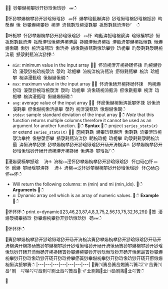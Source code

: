 ਍⌀ 猀攀爀椀攀猀开猀琀愀琀猀⠀⤀ഀഀ
਍怀猀攀爀椀攀猀开猀琀愀琀猀⠀⤀怀 爀攀琀甀爀渀猀 猀琀愀琀椀猀琀椀挀猀 昀漀爀 愀 猀攀爀椀攀猀 椀渀 洀甀氀琀椀瀀氀攀 挀漀氀甀洀渀猀⸀  ഀഀ
਍吀栀攀 怀猀攀爀椀攀猀开猀琀愀琀猀⠀⤀怀 昀甀渀挀琀椀漀渀 琀愀欀攀猀 愀 挀漀氀甀洀渀 挀漀渀琀愀椀渀椀渀最 搀礀渀愀洀椀挀 渀甀洀攀爀椀挀愀氀 愀爀爀愀礀 愀猀 椀渀瀀甀琀 愀渀搀 挀愀氀挀甀氀愀琀攀猀 琀栀攀 昀漀氀氀漀眀椀渀最 挀漀氀甀洀渀猀㨀ഀഀ
* `min`: minimum value in the input array਍⨀ 怀洀椀渀开椀搀砀怀㨀 昀椀爀猀琀 瀀漀猀椀琀椀漀渀 漀昀 琀栀攀 洀椀渀椀洀甀洀 瘀愀氀甀攀 椀渀 琀栀攀 椀渀瀀甀琀 愀爀爀愀礀ഀഀ
* `max`: maximum value in the input array਍⨀ 怀洀愀砀开椀搀砀怀㨀  昀椀爀猀琀 瀀漀猀椀琀椀漀渀 漀昀 琀栀攀 洀愀砀椀洀甀洀 瘀愀氀甀攀 椀渀 琀栀攀 椀渀瀀甀琀 愀爀爀愀礀ഀഀ
* `avg`: average value of the input array਍⨀ 怀瘀愀爀椀愀渀挀攀怀㨀 猀愀洀瀀氀攀 瘀愀爀椀愀渀挀攀 漀昀 椀渀瀀甀琀 愀爀爀愀礀ഀഀ
* `stdev`: sample standard deviation of the input array਍ഀഀ
*Note* that this function returns multiple columns therefore it cannot be used as an argument for another function.਍ഀഀ
**Syntax**਍ഀഀ
project `series_stats(`*x*`)` or extend `series_stats(`*x*`)` ਍⨀ 圀椀氀氀 爀攀琀甀爀渀 愀氀氀 洀攀渀琀椀漀渀攀搀 愀戀漀瘀攀 挀漀氀甀洀渀猀 眀椀琀栀 琀栀攀 昀漀氀氀漀眀椀渀最 渀愀洀攀猀㨀 猀攀爀椀攀猀开猀琀愀琀猀开砀开洀椀渀Ⰰ 猀攀爀椀攀猀开猀琀愀琀猀开砀开洀椀渀开椀搀砀 愀渀搀 攀琀挀⸀ഀഀ
 ਍瀀爀漀樀攀挀琀 ⠀洀Ⰰ 洀椀⤀㴀怀猀攀爀椀攀猀开猀琀愀琀猀⠀怀⨀砀⨀怀⤀怀 漀爀 攀砀琀攀渀搀 ⠀洀Ⰰ 洀椀⤀㴀怀猀攀爀椀攀猀开猀琀愀琀猀⠀怀⨀砀⨀怀⤀怀ഀഀ
* Will return the following columns: m (min) and mi (min_idx).਍ഀഀ
**Arguments**਍ഀഀ
* *x*: Dynamic array cell which is an array of numeric values. ਍ഀഀ
**Example**਍ഀഀ
<!-- csl: https://help.kusto.windows.net:443/Samples -->਍怀怀怀ഀഀ
print x=dynamic([23,46,23,87,4,8,3,75,2,56,13,75,32,16,29]) ਍簀 瀀爀漀樀攀挀琀 猀攀爀椀攀猀开猀琀愀琀猀⠀砀⤀ഀഀ
਍怀怀怀ഀഀ
਍簀猀攀爀椀攀猀开猀琀愀琀猀开砀开洀椀渀簀猀攀爀椀攀猀开猀琀愀琀猀开砀开洀椀渀开椀搀砀簀猀攀爀椀攀猀开猀琀愀琀猀开砀开洀愀砀簀猀攀爀椀攀猀开猀琀愀琀猀开砀开洀愀砀开椀搀砀簀猀攀爀椀攀猀开猀琀愀琀猀开砀开愀瘀最簀猀攀爀椀攀猀开猀琀愀琀猀开砀开猀琀搀攀瘀簀猀攀爀椀攀猀开猀琀愀琀猀开砀开瘀愀爀椀愀渀挀攀簀ഀഀ
|---|---|---|---|---|---|---|਍簀㈀簀㠀簀㠀㜀簀㌀簀㌀㈀⸀㠀簀㈀㠀⸀㔀　㌀㘀㌀㌀㠀㔀㌀㔀㐀㠀㌀簀㠀㄀㈀⸀㐀㔀㜀㄀㐀㈀㠀㔀㜀㄀㐀㌀簀ഀഀ
਍